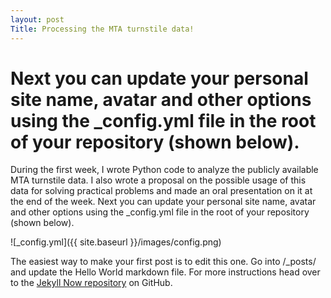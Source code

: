 ```yaml
---
layout: post
Title: Processing the MTA turnstile data!
---
```


Next you can update your personal site name, avatar and other options using the _config.yml file in the root of your repository (shown below).
=======
During the first week, I wrote Python code to analyze the publicly available MTA turnstile data. I also wrote a proposal on the possible usage of this data for solving practical problems and made an oral presentation on it at the end of the week. Next you can update your personal site name, avatar and other options using the _config.yml file in the root of your repository (shown below).

![_config.yml]({{ site.baseurl }}/images/config.png)

The easiest way to make your first post is to edit this one. Go into /_posts/ and update the Hello World markdown file. For more instructions head over to the [Jekyll Now repository](https://github.com/barryclark/jekyll-now) on GitHub.
